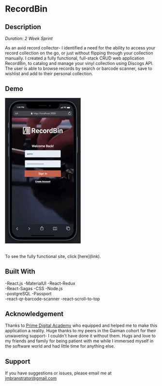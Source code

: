 # RecordBin

## Description
_Duration: 2 Week Sprint_

As an avid record collector- I identified a need for the ability to access your record collection on the go, or just without flipping through your collection manually. I created a fully functional, full-stack CRUD web application RecordBin, to catalog and manage your vinyl collection using Discogs API. The user is able to browse records by search or barcode scanner, save to wishlist and add to their personal collection.

## Demo

![Alt Text](recordbin.gif)

</br>
To see the fully functional site, click [here](link).

## Built With

-React.js
-MaterialUI
-React-Redux
<br/>
-React-Sagas
-CSS
-Node.js
<br/>
-postgreSQL
-Passport
<br/>
-react-qr-barcode-scanner 
-react-scroll-to-top

## Acknowledgement
Thanks to [Prime Digital Academy](www.primeacademy.io) who equipped and helped me to make this application a reality. Huge thanks to my peers in the Gaiman cohort for their unwavering support- I couldn't have done it without them. Hugs and love to my friends and family for being patient with me while I immersed myself in the software world and had little time for anything else. 

## Support
If you have suggestions or issues, please email me at jmbranstrator@gmail.com

